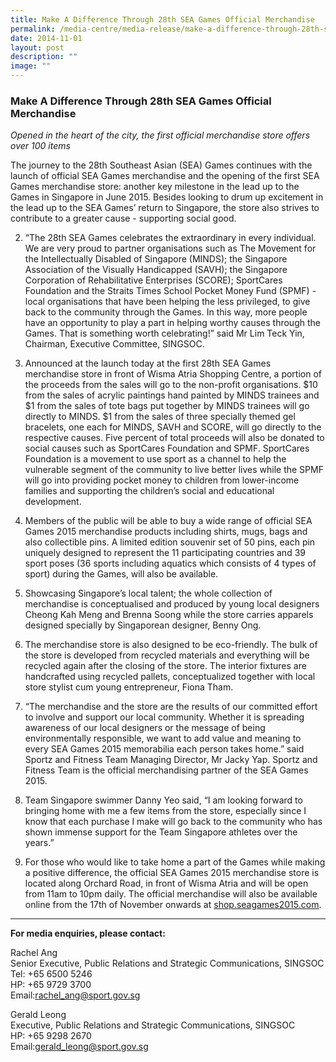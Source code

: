 ```yaml
---
title: Make A Difference Through 28th SEA Games Official Merchandise
permalink: /media-centre/media-release/make-a-difference-through-28th-sea-games-official-merchandise/
date: 2014-11-01
layout: post
description: ""
image: ""
---
```

### **Make A Difference Through 28th SEA Games Official Merchandise**
_Opened in the heart of the city, the first official merchandise store offers over 100 items_

The journey to the 28th Southeast Asian (SEA) Games continues with the launch of official SEA Games merchandise and the opening of the first SEA Games merchandise store: another key milestone in the lead up to the Games in Singapore in June 2015. Besides looking to drum up excitement in the lead up to the SEA Games’ return to Singapore, the store also strives to contribute to a greater cause - supporting social good.

2. “The 28th SEA Games celebrates the extraordinary in every individual. We are very proud to partner organisations such as The Movement for the Intellectually Disabled of Singapore (MINDS); the Singapore Association of the Visually Handicapped (SAVH); the Singapore Corporation of Rehabilitative Enterprises (SCORE); SportCares Foundation and the Straits Times School Pocket Money Fund (SPMF) - local organisations that have been helping the less privileged, to give back to the community through the Games. In this way, more people have an opportunity to play a part in helping worthy causes through the Games. That is something worth celebrating!” said Mr Lim Teck Yin, Chairman, Executive Committee, SINGSOC.

3. Announced at the launch today at the first 28th SEA Games merchandise store in front of Wisma Atria Shopping Centre, a portion of the proceeds from the sales will go to the non-profit organisations. $10 from the sales of acrylic paintings hand painted by MINDS trainees and $1 from the sales of tote bags put together by MINDS trainees will go directly to MINDS. $1 from the sales of three specially themed gel bracelets, one each for MINDS, SAVH and SCORE, will go directly to the respective causes. Five percent of total proceeds will also be donated to social causes such as SportCares Foundation and SPMF. SportCares Foundation is a movement to use sport as a channel to help the vulnerable segment of the community to live better lives while the SPMF will go into providing pocket money to children from lower-income families and supporting the children’s social and educational development.

4. Members of the public will be able to buy a wide range of official SEA Games 2015 merchandise products including shirts, mugs, bags and also collectible pins. A limited edition souvenir set of 50 pins, each pin uniquely designed to represent the 11 participating countries and 39 sport poses (36 sports including aquatics which consists of 4 types of sport) during the Games, will also be available.

5. Showcasing Singapore’s local talent; the whole collection of merchandise is conceptualised and produced by young local designers Cheong Kah Meng and Brenna Soong while the store carries apparels designed specially by Singaporean designer, Benny Ong.

6. The merchandise store is also designed to be eco-friendly. The bulk of the store is developed from recycled materials and everything will be recycled again after the closing of the store. The interior fixtures are handcrafted using recycled pallets, conceptualized together with local store stylist cum young entrepreneur, Fiona Tham.

7. “The merchandise and the store are the results of our committed effort to involve and support our local community. Whether it is spreading awareness of our local designers or the message of being environmentally responsible, we want to add value and meaning to every SEA Games 2015 memorabilia each person takes home.” said Sportz and Fitness Team Managing Director, Mr Jacky Yap. Sportz and Fitness Team is the official merchandising partner of the SEA Games 2015.

8. Team Singapore swimmer Danny Yeo said, “I am looking forward to bringing home with me a few items from the store, especially since I know that each purchase I make will go back to the community who has shown immense support for the Team Singapore athletes over the years.”

9. For those who would like to take home a part of the Games while making a positive difference, the official SEA Games 2015 merchandise store is located along Orchard Road, in front of Wisma Atria and will be open from 11am to 10pm daily. The official merchandise will also be available online from the 17th of November onwards at [shop.seagames2015.com](http://shop.seagames2015.com/).

---

**For media enquiries, please contact:**

Rachel Ang<br>
Senior Executive, Public Relations and Strategic Communications, SINGSOC<br>
Tel: +65 6500 5246<br>
HP: +65 9729 3700<br>
Email:[rachel\_ang@sport.gov.sg](mailto:rachel_ang@sport.gov.sg)

Gerald Leong<br>
Executive, Public Relations and Strategic Communications, SINGSOC<br>
HP: +65 9298 2670<br>
Email:[gerald\_leong@sport.gov.sg](mailto:gerald_leong@sport.gov.sg)